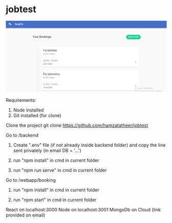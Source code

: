 # jobtest

![Alt text](/backend/screenshot.png?raw=true "ScreenShot")


Requirements:

1. Node installed
2. Git installed (for clone)

Clone the project
git clone https://github.com/hamzatatheer/jobtest

Go to /backend

1. Create ".env" file (if not already inside backend folder) and copy the line sent privately (in email DB = '...')

2. run "npm install" in cmd in current folder

3. run "npm run serve"  in cmd in current folder

Go to /webapp/booking

1. run "npm install" in cmd in current folder

2. run "npm start" in cmd in current folder

React on localhost:3000
Node on localhost:3001
MongoDb on Cloud (link provided on email)
